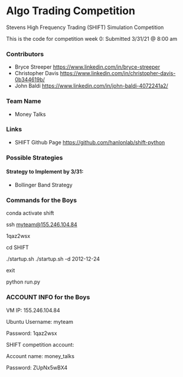 # Algo Trading Competition

Stevens High Frequency Trading (SHIFT) Simulation Competition

This is the code for competition week 0:
Submitted 3/31/21 @ 8:00 am 

### Contributors
- Bryce Streeper https://www.linkedin.com/in/bryce-streeper
- Christopher Davis https://www.linkedin.com/in/christopher-davis-0b344619b/
- John Baldi https://www.linkedin.com/in/john-baldi-4072241a2/

### Team Name
- Money Talks 

### Links
- SHIFT Github Page https://github.com/hanlonlab/shift-python

### Possible Strategies
#### Strategy to Implement by 3/31: 
- Bollinger Band Strategy


### Commands for the Boys

conda activate shift

ssh myteam@155.246.104.84

1qaz2wsx

cd SHIFT

./startup.sh 
./startup.sh -d 2012-12-24

exit

python run.py

### ACCOUNT INFO for the Boys 
VM IP: 155.246.104.84

Ubuntu Username: myteam

Password: 1qaz2wsx

SHIFT competition account:

Account name: money_talks 

Password: ZUpNx5wBX4



